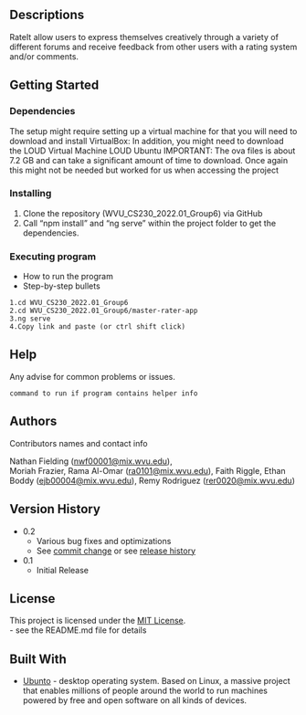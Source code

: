 ## Descriptions

RateIt allow users to express themselves creatively through a variety of different forums and receive feedback from other users with a rating system and/or comments. 


## Getting Started

### Dependencies

The setup might require setting up a virtual machine for that you will need to download and install VirtualBox:
In addition, you might need to download the LOUD Virtual Machine
LOUD Ubuntu
IMPORTANT: The ova files is about 7.2 GB and can take a significant amount of time to download.
Once again this might not be needed but worked for us when accessing the project

### Installing

1. Clone the repository (WVU_CS230_2022.01_Group6) via GitHub
2. Call “npm install” and “ng serve” within the project folder to get the dependencies.

### Executing program

* How to run the program
* Step-by-step bullets
```
1.cd WVU_CS230_2022.01_Group6
2.cd WVU_CS230_2022.01_Group6/master-rater-app
3.ng serve 
4.Copy link and paste (or ctrl shift click)
```

## Help

Any advise for common problems or issues.
```
command to run if program contains helper info
```

## Authors

Contributors names and contact info

 Nathan Fielding (nwf00001@mix.wvu.edu),  
 Moriah Frazier,
 Rama Al-Omar (ra0101@mix.wvu.edu),
 Faith Riggle,
 Ethan Boddy (ejb00004@mix.wvu.edu),
 Remy Rodriguez (rer0020@mix.wvu.edu)

## Version History

* 0.2
    * Various bug fixes and optimizations
    * See [commit change]() or see [release history]()
* 0.1
    * Initial Release

## License

This project is licensed under the [MIT License].<br> - see the README.md file for details

[mit license]: https://mit-license.org/
## Built With

   * [Ubunto](https://ubuntu.com/) - desktop operating system. Based on Linux, a massive project that enables millions of people around the world to run machines powered by free and open software on all kinds of devices.

